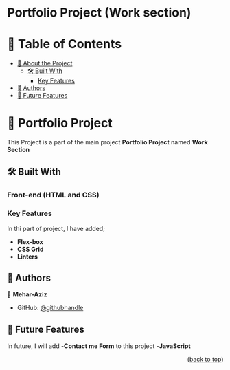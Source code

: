 # Portfolio Project (Work section)
# 📗 Table of Contents

- [📖 About the Project](#about-project)
  - [🛠 Built With](#built-with)
    - [Key Features](#key-features)
- [👥 Authors](#authors)
- [🔭 Future Features](#future-features)
# 📖 Portfolio Project <a name="about-project"></a>

This Project is a part of the main project **Portfolio Project** named **Work Section** 

## 🛠 Built With <a name="built-with"></a>

### Front-end (HTML and CSS) <a name="tech-stack"></a>
### Key Features <a name="key-features"></a>
In thi part of project, I have added;
- **Flex-box**
- **CSS Grid**
- **Linters**

## 👥 Authors <a name="authors"></a>

👤 **Mehar-Aziz**

- GitHub: [@githubhandle](https://github.com/Mehar-Aziz)

## 🔭 Future Features <a name="future-features"></a>

In future, I will add
-**Contact me Form** to this project
-**JavaScript**

<p align="right">(<a href="#readme-top">back to top</a>)</p>